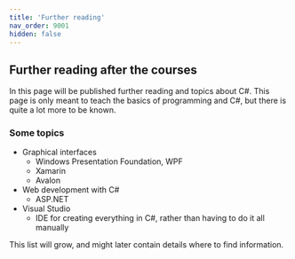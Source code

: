 ```yaml
---
title: 'Further reading'
nav_order: 9001
hidden: false
---
```


## Further reading after the courses

In this page will be published further reading and topics about C#. This page is only meant to teach the basics of programming and C#, but there is quite a lot more to be known.

### Some topics

- Graphical interfaces
  - Windows Presentation Foundation, WPF
  - Xamarin
  - Avalon
- Web development with C#
  - ASP.NET
- Visual Studio
  - IDE for creating everything in C#, rather than having to do it all manually

This list will grow, and might later contain details where to find information.
